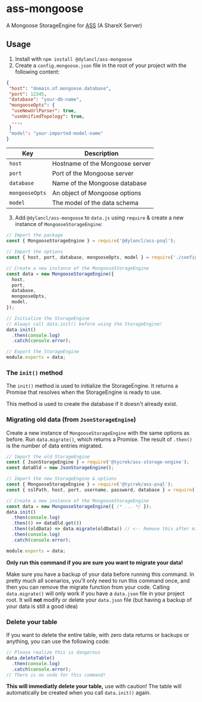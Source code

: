 # ass-mongoose
A Mongoose StorageEngine for [ASS](https://github.com/tycrek/ass) (A ShareX Server)

## Usage
1. Install with `npm install @dylancl/ass-mongoose`
2. Create a `config.mongoose.json` file in the root of your project with the following content:
```json
{
 "host": "domain.of.mongoose.database",
 "port": 12345,
 "database": "your-db-name",
 "mongooseOpts": {
  "useNewUrlParser": true,
  "useUnifiedTopology": true,
  ...,
 }
 "model": "your-imported-model-name"
}
```

| Key | Description |
  | --- | --- |
  | `host` | Hostname of the Mongoose server |
  | `port` | Port of the Mongoose server |
  | `database` | Name of the Mongoose database |
  | `mongooseOpts` | An object of Mongoose options |
  | `model` | The model of the data schema |

3. Add `@dylancl/ass-mongoose` to `data.js` using `require` & create a new instance of `MongooseStorageEngine`:
  ```js
  // Import the package
  const { MongooseStorageEngine } = require('@dylancl/ass-psql');

  // Import the options
  const { host, port, database, mongooseOpts, model } = require('./config.mongoose.json');

  // Create a new instance of the MongooseStorageEngine
  const data = new MongooseStorageEngine({
    host, 
    port, 
    database,
    mongooseOpts,
    model, 
  });

  // Initialize the StorageEngine
  // Always call data.init() before using the StorageEngine!
  data.init()
    .then(console.log)
    .catch(console.error);

  // Export the StorageEngine
  module.exports = data;
  ```
### The `init()` method

The `init()` method is used to initialize the StorageEngine. It returns a Promise that resolves when the StorageEngine is ready to use.

This method is used to create the database if it doesn't already exist.

### Migrating old data (from `JsonStorageEngine`)

Create a new instance of `MongooseStorageEngine` with the same options as before. Run `data.migrate()`, which returns a Promise. The result of `.then()` is the number of data entries migrated.
```js
// Import the old StorageEngine
const { JsonStorageEngine } = require('@tycrek/ass-storage-engine');
const dataOld = new JsonStorageEngine();

// Import the new StorageEngine & options
const { MongooseStorageEngine } = require('@tycrek/ass-psql');
const { sslPath, host, port, username, password, database } = require('./auth.psql.json');

// Create a new instance of the MongooseStorageEngine
const data = new MongooseStorageEngine({ /* ... */ });
data.init()
  .then(console.log)
  .then(() => dataOld.get())
  .then((oldData) => data.migrate(oldData)) // <-- Remove this after migration!
  .then(console.log)
  .catch(console.error);

module.exports = data;
```

**Only run this command if you are sure you want to migrate your data!**
  
Make sure you have a backup of your data before running this command. In pretty much all scenarios, you'll only need to run this command once, and then you can remove the migrate function from your code. Calling `data.migrate()` will only work if you have a `data.json` file in your project root. It will **not** modify or delete your `data.json` file (but having a backup of your data is still a good idea)


### Delete your table

If you want to delete the entire table, with zero data returns or backups or anything, you can use the following code:

```js
// Please realize this is dangerous
data.deleteTable()
  .then(console.log)
  .catch(console.error);
// There is no undo for this command!
```

**This will immediatly delete your table,** use with caution! The table will automatically be created when you call `data.init()` again.

